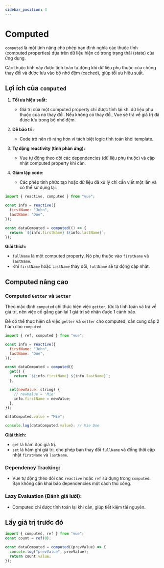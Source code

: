 ```yaml
---
sidebar_position: 4
---
```


# Computed

`computed` là một tính năng cho phép bạn định nghĩa các thuộc tính (computed properties) dựa trên dữ liệu hiện có trong trạng thái (state) của ứng dụng.

Các thuộc tính này được tính toán tự động khi dữ liệu phụ thuộc của chúng thay đổi và được lưu vào bộ nhớ đệm (cached), giúp tối ưu hiệu suất.

## Lợi ích của `computed`

1.  **Tối ưu hiệu suất:**

    - Giá trị của một computed property chỉ được tính lại khi dữ liệu phụ thuộc của nó thay đổi. Nếu không có thay đổi, Vue sẽ trả về giá trị đã được lưu trong bộ nhớ đệm.

2.  **Dễ bảo trì:**

    - Code trở nên rõ ràng hơn vì tách biệt logic tính toán khỏi template.

3.  **Tự động reactivity (tính phản ứng):**

    - Vue tự động theo dõi các dependencies (dữ liệu phụ thuộc) và cập nhật computed property khi cần.

4.  **Giảm lặp code:**

    - Các phép tính phức tạp hoặc dữ liệu đã xử lý chỉ cần viết một lần và có thể sử dụng lại.

```js
import { reactive, computed } from "vue";

const info = reactive({
  firstName: "John",
  lastName: "Doe",
});

const dataComputed = computed(() => {
  return `${info.firstName} ${info.lastName}`;
});
```

**Giải thích:**

- `fullName` là một computed property. Nó phụ thuộc vào `firstName` và `lastName`.
- Khi `firstName` hoặc `lastName` thay đổi, `fullName` sẽ tự động cập nhật.

## Computed nâng cao

### **Computed `Getter` và `Setter`**

Theo mặc định `computed` chỉ thực hiện việc `getter`, tức là tính toán và trả về giá trị, nên việc cố gắng gán lại 1 giá trị sẽ nhận được 1 cảnh báo.

Để có thể thực hiện cả việc `getter` và `setter` cho computed, cần cung cấp 2 hàm cho `computed`

```js
import { ref, computed } from "vue";

const info = reactive({
  firstName: "John",
  lastName: "Doe",
});

const dataComputed = computed({
  get() {
    return `${info.firstName} ${info.lastName}`;
  },

  set(newValue: string) {
    // newValue = 'Mie'
    info.firstName = newValue;
  },
});

dataComputed.value = "Mie";

console.log(dataComputed.value); // Mie Doe
```

**Giải thích:**

- `get` là hàm đọc giá trị.
- `set` là hàm ghi giá trị, cho phép bạn thay đổi `fullName` và đồng thời cập nhật `firstName` và `lastName`.

### **Dependency Tracking:**

- Vue tự động theo dõi các `reactive` hoặc `ref` sử dụng trong `computed`. Bạn không cần khai báo dependencies một cách thủ công.

### **Lazy Evaluation (Đánh giá lười):**

- Computed chỉ được tính toán lại khi cần, giúp tiết kiệm tài nguyên.

## Lấy giá trị trước đó

```js
import { computed, ref } from "vue";
const count = ref(0);

const dataComputed = computed((prevValue) => {
  console.log("prevValue", prevValue);
  return count.value;
});
```
